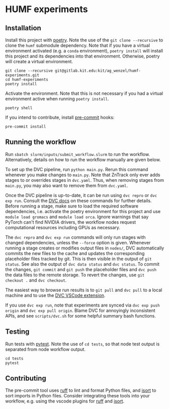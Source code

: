 # HUMF experiments

## Installation

Install this project with [poetry](https://python-poetry.org).
Note the use of the `git clone --recursive` to clone the `humf` submodule dependency.
Note that if you have a virtual environment activated (e.g. a `conda` environment), `poetry install` will install this project and its dependencies into that environment. Otherwise, poetry will create a virtual environment.

```
git clone --recursive git@gitlab.kit.edu:kit/ag_wenzel/humf-experiments.git
cd humf-experiments
poetry install
```

Activate the environment.
Note that this is not necessary if you had a virtual environment active when running `poetry install`.

```
poetry shell
```

If you intend to contribute, install [pre-commit](https://pre-commit.com) hooks:

```
pre-commit install
```

## Running the workflow

Run `sbatch slurm/inputs/submit_workflow.slurm` to run the workflow. Alternatively, details on how to run the workflow manually are given below.

To set up the DVC pipeline, run `python main.py`. Rerun this command whenever you make changes to `main.py`. Note that ZnTrack only ever adds stages to or overrides stages in `dvc.yaml`. Thus, when removing stages from `main.py`, you may also want to remove them from `dvc.yaml`.

Once the DVC pipeline is up-to-date, it can be run using `dvc repro` or `dvc exp run`. Consult the [DVC docs](https://dvc.org/doc/command-reference) on these commands for further details. Before running a stage, make sure to load the required software dependencies, i.e. activate the poetry environment for this project and use `module load gromacs` and `module load orca`. Ignore warnings that say PyTorch can't find NVIDIA drivers, the workflow nodes request computational resources including GPUs as necessary.

The `dvc repro` and `dvc exp run` commands will only run stages with changed dependencies, unless the `--force` option is given. Whenever running a stage creates or modifies output files in `nodes/`, DVC automatically commits the new files to the cache and updates the corresponding placeholder files tracked by git. This is then visible in the output of `git status`. See also the output of `dvc data status` and `dvc status`. To commit the changes, `git commit` and `git push` the placeholder files and `dvc push` the data files to the remote storage. To revert the changes, use `git checkout .` and `dvc checkout`.

The easiest way to browse run results is to `git pull` and `dvc pull` to a local machine and to use the [DVC VSCode extension](https://marketplace.visualstudio.com/items?itemName=Iterative.dvc).

If you use `dvc exp run`, note that experiments are synced via `dvc exp push origin` and `dvc exp pull origin`. Blame DVC for annoyingly inconsistent APIs, and see `scripts/dvc.sh` for some helpful summary bash functions.

## Testing

Run tests with [pytest](https://docs.pytest.org).
Note the use of `cd tests`, so that node test output is separated from node workflow output.

```
cd tests
pytest
```

## Contributing

The pre-commit tool uses [ruff](https://github.com/astral-sh/ruff) to lint and format Python files, and [isort](https://pycqa.github.io/isort/) to sort imports in Python files. Consider integrating these tools into your workflow, e.g. using the vscode plugins for [ruff](https://marketplace.visualstudio.com/items?itemName=charliermarsh.ruff) and [isort](https://marketplace.visualstudio.com/items?itemName=ms-python.isort).
